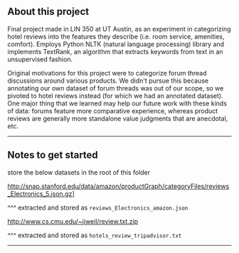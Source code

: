 ## About this project

Final project made in LIN 350 at UT Austin, as an experiment in categorizing hotel reviews into the features they describe (i.e. room service, amenities, comfort). Employs Python NLTK (natural language processing) library and implements TextRank, an algorithm that extracts keywords from text in an unsupervised fashion.

Original motivations for this project were to categorize forum thread discussions around various products. We didn't pursue this because annotating our own dataset of forum threads was out of our scope, so we pivoted to hotel reviews instead (for which we had an annotated dataset). One major thing that we learned may help our future work with these kinds of data: forums feature more comparative experience, whereas product reviews are generally more standalone value judgments that are anecdotal, etc.

-------
## Notes to get started

store the below datasets in the root of this folder

http://snap.stanford.edu/data/amazon/productGraph/categoryFiles/reviews_Electronics_5.json.gz]

^^^ extracted and stored as `reviews_Electronics_amazon.json`

http://www.cs.cmu.edu/~jiweil/review.txt.zip

^^^ extracted and stored as `hotels_review_tripadvisor.txt`

-----
